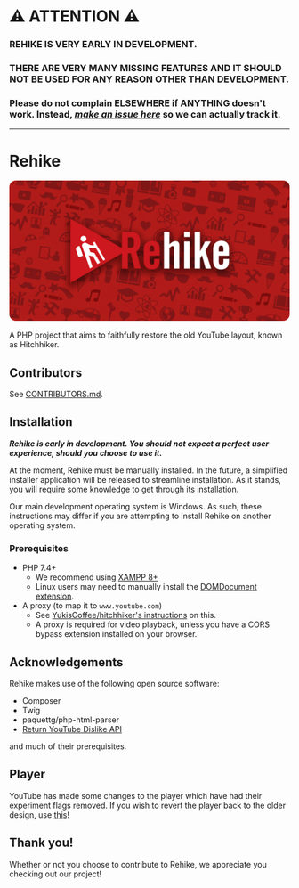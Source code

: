 # ⚠ ATTENTION ⚠

### REHIKE IS VERY EARLY IN DEVELOPMENT.
### THERE ARE VERY MANY MISSING FEATURES AND IT SHOULD NOT BE USED FOR ANY REASON OTHER THAN DEVELOPMENT.
### Please do not complain ELSEWHERE if ANYTHING doesn't work. Instead, [*make an issue here*](/issues) so we can actually track it.

<hr/>

# Rehike

<p align="center">
    <img src="branding/banner.png" alt="Rehike branding image">
</p>

A PHP project that aims to faithfully restore the old YouTube layout, known as Hitchhiker.

## Contributors

See [CONTRIBUTORS.md](CONTRIBUTORS.md).

## Installation

***Rehike is early in development. You should not expect a perfect user experience, should you choose to use it.***

At the moment, Rehike must be manually installed. In the future, a simplified installer application will be released to streamline installation. As it stands, you will require some knowledge to get through its installation.

Our main development operating system is Windows. As such, these instructions may differ if you are attempting to install Rehike on another operating system.

### Prerequisites
- PHP 7.4+
   - We recommend using [XAMPP 8+](https://www.apachefriends.org/index.html)
   - Linux users may need to manually install the [DOMDocument extension](https://www.php.net/manual/en/dom.setup.php).
- A proxy (to map it to `www.youtube.com`)
   - See [YukisCoffee/hitchhiker's instructions](https://github.com/YukisCoffee/hitchhiker#installation) on this.
   - A proxy is required for video playback, unless you have a CORS bypass extension installed on your browser.

## Acknowledgements

Rehike makes use of the following open source software:

- Composer
- Twig
- paquettg/php-html-parser
- [Return YouTube Dislike API](https://www.returnyoutubedislike.com/)

and much of their prerequisites.

## Player

YouTube has made some changes to the player which have had their experiment flags removed.
If you wish to revert the player back to the older design, use [this](https://github.com/YukisCoffee/yt-player-classicifier)!

## Thank you!

Whether or not you choose to contribute to Rehike, we appreciate you checking out our project!
